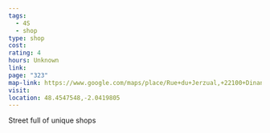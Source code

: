 ```yaml
---
tags:
  - 4S
  - shop
type: shop
cost: 
rating: 4
hours: Unknown
link: 
page: "323"
map-link: https://www.google.com/maps/place/Rue+du+Jerzual,+22100+Dinan,+France/@48.4546359,-2.0446054,17z/data=!3m1!4b1!4m6!3m5!1s0x480e8a23c3c460cf:0x61e92c7a6cb7a593!8m2!3d48.4546324!4d-2.0420305!16s%2Fg%2F1tt1s29y?entry=ttu&g_ep=EgoyMDI0MDkxNS4wIKXMDSoASAFQAw%3D%3D
visit: 
location: 48.4547548,-2.0419805
---
```

Street full of unique shops